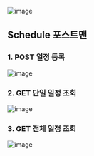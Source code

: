 ![image](https://github.com/user-attachments/assets/20813ff1-fd53-4c7a-9202-b0c0124fdcdb)

## Schedule 포스트맨

### 1. POST 일정 등록
![image](https://github.com/user-attachments/assets/c7fa0f6a-2dd8-4a24-a1dd-247189104c88)

### 2. GET 단일 일정 조회
![image](https://github.com/user-attachments/assets/7a5ecbef-0e4e-4c9c-a30d-dc5391471805)

### 3. GET 전체 일정 조회
![image](https://github.com/user-attachments/assets/cdd916e0-d93e-456c-a289-e51b87532004)
